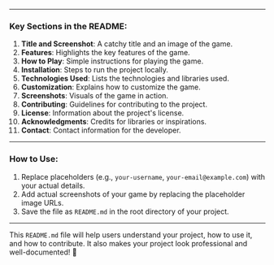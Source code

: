 
---

### **Key Sections in the README**:
1. **Title and Screenshot**: A catchy title and an image of the game.
2. **Features**: Highlights the key features of the game.
3. **How to Play**: Simple instructions for playing the game.
4. **Installation**: Steps to run the project locally.
5. **Technologies Used**: Lists the technologies and libraries used.
6. **Customization**: Explains how to customize the game.
7. **Screenshots**: Visuals of the game in action.
8. **Contributing**: Guidelines for contributing to the project.
9. **License**: Information about the project's license.
10. **Acknowledgments**: Credits for libraries or inspirations.
11. **Contact**: Contact information for the developer.

---

### **How to Use**:
1. Replace placeholders (e.g., `your-username`, `your-email@example.com`) with your actual details.
2. Add actual screenshots of your game by replacing the placeholder image URLs.
3. Save the file as `README.md` in the root directory of your project.

---

This `README.md` file will help users understand your project, how to use it, and how to contribute. It also makes your project look professional and well-documented! 🚀
